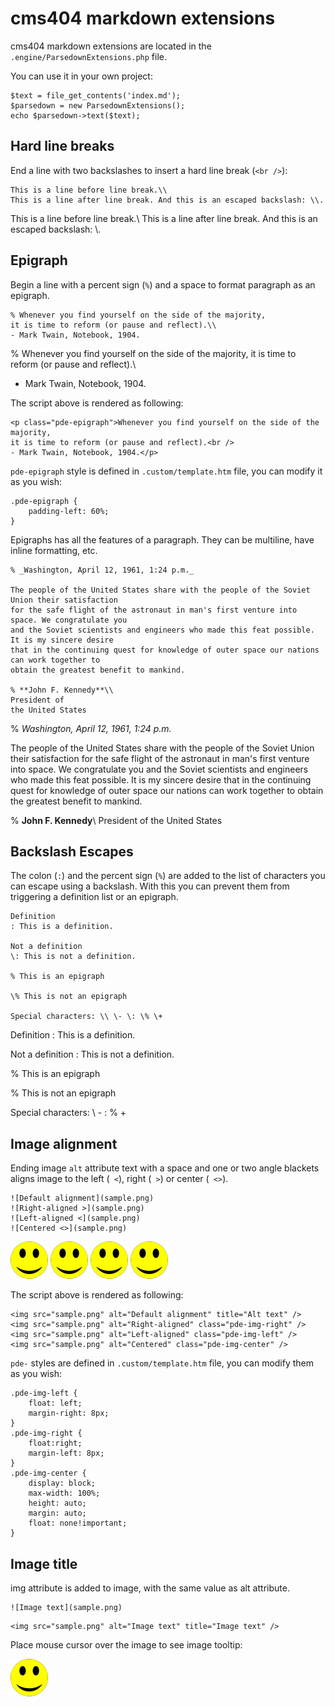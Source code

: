 # cms404 markdown extensions

cms404 markdown extensions are located in the `.engine/ParsedownExtensions.php` file.

You can use it in your own project:

```
$text = file_get_contents('index.md');
$parsedown = new ParsedownExtensions();
echo $parsedown->text($text);
```

## Hard line breaks

End a line with two backslashes to insert a hard line break (`<br />`):

```
This is a line before line break.\\
This is a line after line break. And this is an escaped backslash: \\.
```

This is a line before line break.\\
This is a line after line break. And this is an escaped backslash: \\.

## Epigraph

Begin a line with a percent sign (`%`) and a space to format paragraph as an epigraph.

```
% Whenever you find yourself on the side of the majority,
it is time to reform (or pause and reflect).\\
- Mark Twain, Notebook, 1904.
```

% Whenever you find yourself on the side of the majority,
it is time to reform (or pause and reflect).\\
- Mark Twain, Notebook, 1904.

The script above is rendered as following:

```
<p class="pde-epigraph">Whenever you find yourself on the side of the majority,
it is time to reform (or pause and reflect).<br />
- Mark Twain, Notebook, 1904.</p>
```

`pde-epigraph` style is defined in `.custom/template.htm` file, you can modify it as you wish:

```
.pde-epigraph {
    padding-left: 60%;
}
```

Epigraphs has all the features of a paragraph. They can be multiline, have inline formatting, etc.

```
% _Washington, April 12, 1961, 1:24 p.m._

The people of the United States share with the people of the Soviet Union their satisfaction
for the safe flight of the astronaut in man's first venture into space. We congratulate you
and the Soviet scientists and engineers who made this feat possible. It is my sincere desire
that in the continuing quest for knowledge of outer space our nations can work together to
obtain the greatest benefit to mankind.

% **John F. Kennedy**\\
President of
the United States
```

% _Washington, April 12, 1961, 1:24 p.m._

The people of the United States share with the people of the Soviet Union their satisfaction
for the safe flight of the astronaut in man's first venture into space. We congratulate you
and the Soviet scientists and engineers who made this feat possible. It is my sincere desire
that in the continuing quest for knowledge of outer space our nations can work together to
obtain the greatest benefit to mankind.

% **John F. Kennedy**\\
President of
the United States

## Backslash Escapes

The colon (`:`) and the percent sign (`%`) are added to the list of characters you can escape using a backslash.
With this you can prevent them from triggering a definition list or an epigraph.

```
Definition
: This is a definition.

Not a definition
\: This is not a definition.

% This is an epigraph

\% This is not an epigraph

Special characters: \\ \- \: \% \+
```

Definition
: This is a definition.

Not a definition
\: This is not a definition.

% This is an epigraph

\% This is not an epigraph

Special characters: \\ \- \: \% \+

## Image alignment

Ending image `alt` attribute text with a space and one or two angle blackets aligns image to the left (` <`), right (` >`) or center (` <>`).

```
![Default alignment](sample.png)
![Right-aligned >](sample.png)
![Left-aligned <](sample.png)
![Centered <>](sample.png)
```

![Default alignment](sample.png)
![Right-aligned >](sample.png)
![Left-aligned <](sample.png)
![Centered <>](sample.png)

The script above is rendered as following:

```
<img src="sample.png" alt="Default alignment" title="Alt text" />
<img src="sample.png" alt="Right-aligned" class="pde-img-right" />
<img src="sample.png" alt="Left-aligned" class="pde-img-left" />
<img src="sample.png" alt="Centered" class="pde-img-center" />
```

`pde-` styles are defined in `.custom/template.htm` file, you can modify them as you wish:

```
.pde-img-left {
    float: left;
    margin-right: 8px;
}
.pde-img-right {
    float:right;
    margin-left: 8px;
}
.pde-img-center {
    display: block;
    max-width: 100%;
    height: auto;
    margin: auto;
    float: none!important;
}
```

## Image title

img attribute is added to image, with the same value as alt attribute.

```
![Image text](sample.png)
```

```
<img src="sample.png" alt="Image text" title="Image text" />
```

Place mouse cursor over the image to see image tooltip:

![Image text](sample.png)
